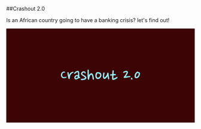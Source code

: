  ##Crashout 2.0

Is an African country going to have a banking crisis? let's find out!

![image](images/Crashout_2.0.png)
